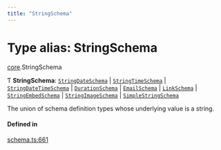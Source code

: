 ```yaml
---
title: "StringSchema"
---
```

# Type alias: StringSchema

[core](../modules/core.md).StringSchema

Ƭ **StringSchema**: [`StringDateSchema`](../interfaces/core.StringDateSchema.md) \| [`StringTimeSchema`](../interfaces/core.StringTimeSchema.md) \| [`StringDateTimeSchema`](../interfaces/core.StringDateTimeSchema.md) \| [`DurationSchema`](../interfaces/core.DurationSchema.md) \| [`EmailSchema`](../interfaces/core.EmailSchema.md) \| [`LinkSchema`](../interfaces/core.LinkSchema.md) \| [`StringEmbedSchema`](../interfaces/core.StringEmbedSchema.md) \| [`StringImageSchema`](../interfaces/core.StringImageSchema.md) \| [`SimpleStringSchema`](../interfaces/core.SimpleStringSchema.md)

The union of schema definition types whose underlying value is a string.

#### Defined in

[schema.ts:661](https://github.com/coda/packs-sdk/blob/main/schema.ts#L661)
